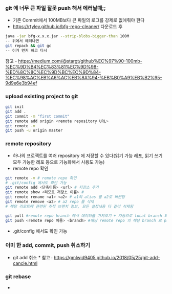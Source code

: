 ### git 에 너무 큰 파일 잘못 push 해서 에러날때;;
* 기존 Commit에서 100MB보다 큰 파일의 로그를 강제로 없애줘야 한다
* https://rtyley.github.io/bfg-repo-cleaner/ 다운로드 후
``` bash
java -jar bfg-x.x.x.jar --strip-blobs-bigger-than 100M
-- 위에서 에러나면
git repack && git gc
-- 이거 먼저 하고 다시
```
참고 - https://medium.com/@stargt/github%EC%97%90-100mb-%EC%9D%B4%EC%83%81%EC%9D%98-%ED%8C%8C%EC%9D%BC%EC%9D%84-%EC%98%AC%EB%A6%AC%EB%8A%94-%EB%B0%A9%EB%B2%95-9d9e6e3b94ef

### upload existing project to git
```sh
git init
git add .
git commit -m "first commit"
git remote add origin <remote repository URL>
git remote -v
git push -u origin master
```

### remote repository
* 하나의 프로젝트를 여러 repository 에 저장할 수 있다(읽기 가능 레포, 읽기 쓰기 모두 가능한 레포 등으로 기능화해서 사용도 가능)
* remote repo 확인
```sh
git remote -v # remote repo 확인
# .git/config 에서도 확인 가능
git remote add <단축이름> <url> # 저장소 추가
git remote show <리모트 저장소 이름> #
git remote rename <a1> <a2> # a1의 alias 를 a2로 바꾼당
git remote remove <a2> # a2 repo 를 삭제
# 해당 리모트에 관련된 추적 브랜치 정보, 모든 설정내용 다 같이 삭제됨

git pull #remote repo branch 에서 데이터를 가져오기 + 자동으로 local branch 와 merge
git push <remote repo 이름> <branch> #해당 remote repo 의 해당 branch 로 push

```
* .git/config 에서도 확인 가능

### 이미 한 add, commit, push 취소하기
* git add 취소
	* 
참고 : https://gmlwjd9405.github.io/2018/05/25/git-add-cancle.html

### git rebase
* 

